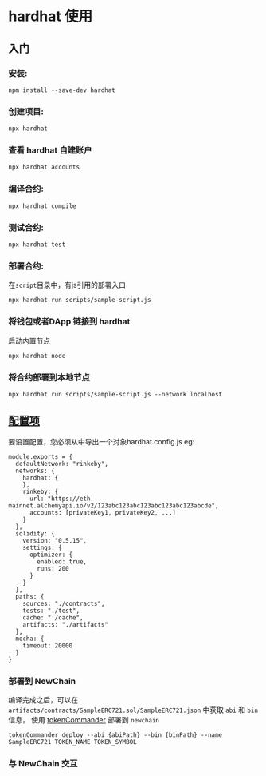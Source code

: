 # hardhat 使用

## 入门

### 安装:
```
npm install --save-dev hardhat
```

### 创建项目:
```
npx hardhat
```

### 查看 hardhat 自建账户
```
npx hardhat accounts
```

### 编译合约:
```
npx hardhat compile
```

### 测试合约:
```
npx hardhat test
```

### 部署合约:
在`script`目录中，有js引用的部署入口
```
npx hardhat run scripts/sample-script.js
```

### 将钱包或者DApp 链接到 hardhat 
启动内置节点
```
npx hardhat node 
```

### 将合约部署到本地节点
```
npx hardhat run scripts/sample-script.js --network localhost
```

## [配置项](https://hardhat.org/config/)

要设置配置，您必须从中导出一个对象hardhat.config.js
eg:
```
module.exports = {
  defaultNetwork: "rinkeby",
  networks: {
    hardhat: {
    },
    rinkeby: {
      url: "https://eth-mainnet.alchemyapi.io/v2/123abc123abc123abc123abc123abcde",
      accounts: [privateKey1, privateKey2, ...]
    }
  },
  solidity: {
    version: "0.5.15",
    settings: {
      optimizer: {
        enabled: true,
        runs: 200
      }
    }
  },
  paths: {
    sources: "./contracts",
    tests: "./test",
    cache: "./cache",
    artifacts: "./artifacts"
  },
  mocha: {
    timeout: 20000
  }
}
```
### 部署到 NewChain
编译完成之后，可以在 `artifacts/contracts/SampleERC721.sol/SampleERC721.json` 中获取 `abi` 和 `bin` 信息，
使用 [tokenCommander](https://github.com/newtonproject/tokencommander) 部署到 `newchain`

```
tokenCommander deploy --abi {abiPath} --bin {binPath} --name SampleERC721 TOKEN_NAME TOKEN_SYMBOL
```

### 与 NewChain 交互
```

```
